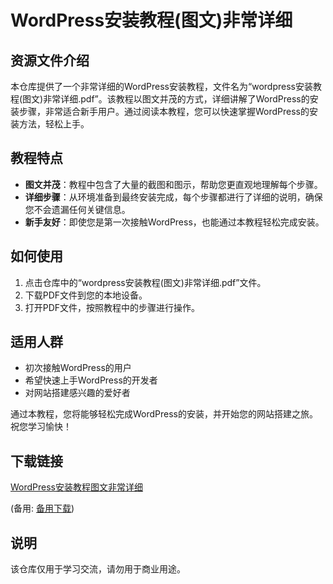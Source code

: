 # WordPress安装教程(图文)非常详细

## 资源文件介绍

本仓库提供了一个非常详细的WordPress安装教程，文件名为“wordpress安装教程(图文)非常详细.pdf”。该教程以图文并茂的方式，详细讲解了WordPress的安装步骤，非常适合新手用户。通过阅读本教程，您可以快速掌握WordPress的安装方法，轻松上手。

## 教程特点

- **图文并茂**：教程中包含了大量的截图和图示，帮助您更直观地理解每个步骤。
- **详细步骤**：从环境准备到最终安装完成，每个步骤都进行了详细的说明，确保您不会遗漏任何关键信息。
- **新手友好**：即使您是第一次接触WordPress，也能通过本教程轻松完成安装。

## 如何使用

1. 点击仓库中的“wordpress安装教程(图文)非常详细.pdf”文件。
2. 下载PDF文件到您的本地设备。
3. 打开PDF文件，按照教程中的步骤进行操作。

## 适用人群

- 初次接触WordPress的用户
- 希望快速上手WordPress的开发者
- 对网站搭建感兴趣的爱好者

通过本教程，您将能够轻松完成WordPress的安装，并开始您的网站搭建之旅。祝您学习愉快！

## 下载链接
[WordPress安装教程图文非常详细](https://pan.quark.cn/s/b7aff8cfc1cb) 

(备用: [备用下载](https://pan.baidu.com/s/1YzORD2JEbcbs9VzM6rsBJQ?pwd=1234))

## 说明

该仓库仅用于学习交流，请勿用于商业用途。

